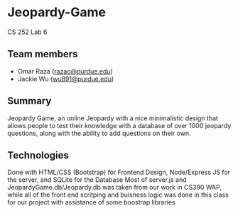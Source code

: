 # Jeopardy-Game
CS 252 Lab 6
## Team members
* Omar Raza (razao@purdue.edu)
* Jackie Wu (wu891@purdue.edu)
## Summary
Jeopardy Game, an online Jeopardy with a nice minimalistic design that allows people to test their knowledge with a database of over 1000 jeopardy questions, along with the ability to add questions on their own.
## Technologies
Done with HTML/CSS (Bootstrap) for Frontend Design,  Node/Express JS for the server, and SQLite for the Database
Most of server.js and JeopardyGame.db/Jeopardy.db was taken from our work in CS390 WAP, while all of the front end scritping and buisness logic was done in this class for our project with assistance of some boostrap libraries
